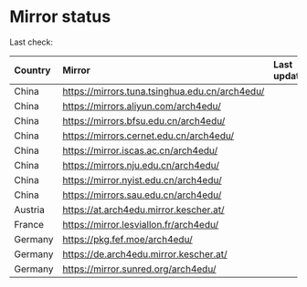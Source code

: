 <script src="./time.js"></script>
# Mirror status
Last check: <script type="text/javascript">localize(1733167119.8475363);</script>

|Country|Mirror|Last update|
|:------|:-----|:----------|
|China|https://mirrors.tuna.tsinghua.edu.cn/arch4edu/|<script type="text/javascript">localize(1733121964);</script>|
|China|https://mirrors.aliyun.com/arch4edu/|<script type="text/javascript">localize(1733121964);</script>|
|China|https://mirrors.bfsu.edu.cn/arch4edu/|<script type="text/javascript">localize(1733121964);</script>|
|China|https://mirrors.cernet.edu.cn/arch4edu/|<script type="text/javascript">localize(1733121964);</script>|
|China|https://mirror.iscas.ac.cn/arch4edu/|<script type="text/javascript">localize(1733121964);</script>|
|China|https://mirrors.nju.edu.cn/arch4edu/|<script type="text/javascript">localize(1733035456);</script>|
|China|https://mirror.nyist.edu.cn/arch4edu/|<script type="text/javascript">localize(1733121964);</script>|
|China|https://mirrors.sau.edu.cn/arch4edu/|<script type="text/javascript">localize(1731653531);</script>|
|Austria|https://at.arch4edu.mirror.kescher.at/|<script type="text/javascript">localize(1733121964);</script>|
|France|https://mirror.lesviallon.fr/arch4edu/|<script type="text/javascript">localize(1733078457);</script>|
|Germany|https://pkg.fef.moe/arch4edu/|<script type="text/javascript">localize(1733121964);</script>|
|Germany|https://de.arch4edu.mirror.kescher.at/|<script type="text/javascript">localize(1733121964);</script>|
|Germany|https://mirror.sunred.org/arch4edu/|<script type="text/javascript">localize(1733121964);</script>|

<script src="./tablefilter/tablefilter.js"></script>
<script src="./table.js"></script>